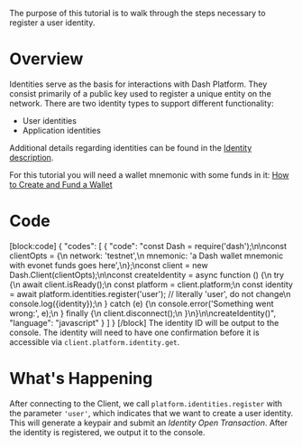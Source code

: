 The purpose of this tutorial is to walk through the steps necessary to register a user identity.

# Overview
Identities serve as the basis for interactions with Dash Platform. They consist primarily of a public key used to register a unique entity on the network. There are two identity types to support different functionality:
 - User identities
 - Application identities

Additional details regarding identities can be found in the [Identity description](explanation-identity).

For this tutorial you will need a wallet mnemonic with some funds in it: [How to Create and Fund a Wallet](tutorial-create-and-fund-a-wallet)

# Code
[block:code]
{
  "codes": [
    {
      "code": "const Dash = require('dash');\n\nconst clientOpts = {\n  network: 'testnet',\n  mnemonic: 'a Dash wallet mnemonic with evonet funds goes here',\n};\nconst client = new Dash.Client(clientOpts);\n\nconst createIdentity = async function () {\n  try {\n    await client.isReady();\n    const platform = client.platform;\n    const identity = await platform.identities.register('user');  // literally 'user', do not change\n    console.log({identity});\n  } catch (e) {\n    console.error('Something went wrong:', e);\n  } finally {\n    client.disconnect();\n  }\n}\n\ncreateIdentity()",
      "language": "javascript"
    }
  ]
}
[/block]
The identity ID will be output to the console. The identity will need to have one confirmation before it is accessible via `client.platform.identity.get`.

# What's Happening

After connecting to the Client, we call `platform.identities.register` with the parameter `'user'`, which indicates that we want to create a user identity. This will generate a keypair and submit an _Identity Open Transaction_. After the identity is registered, we output it to the console.